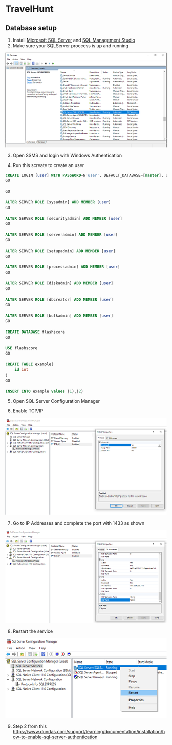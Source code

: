 # TravelHunt

## Database setup

1. Install 
[Microsoft SQL Server](https://www.microsoft.com/en-us/sql-server/sql-server-downloads "Microsoft SQL Server") 
and [SQL Management Studio](https://docs.microsoft.com/en-us/sql/ssms/download-sql-server-management-studio-ssms?view=sql-server-ver15 "SSMS")
2. Make sure your SQLServer proccess is up and running

![picture](doc/services.PNG)

3. Open SSMS and login with Windows Authentication

4. Run this screate to create an user
```SQL
CREATE LOGIN [user] WITH PASSWORD=N'user', DEFAULT_DATABASE=[master], DEFAULT_LANGUAGE=[us_english], CHECK_EXPIRATION=OFF, CHECK_POLICY=OFF
GO

GO

ALTER SERVER ROLE [sysadmin] ADD MEMBER [user]
GO

ALTER SERVER ROLE [securityadmin] ADD MEMBER [user]
GO

ALTER SERVER ROLE [serveradmin] ADD MEMBER [user]
GO

ALTER SERVER ROLE [setupadmin] ADD MEMBER [user]
GO

ALTER SERVER ROLE [processadmin] ADD MEMBER [user]
GO

ALTER SERVER ROLE [diskadmin] ADD MEMBER [user]
GO

ALTER SERVER ROLE [dbcreator] ADD MEMBER [user]
GO

ALTER SERVER ROLE [bulkadmin] ADD MEMBER [user]
GO

CREATE DATABASE flashscore
GO

USE flashscore
GO

CREATE TABLE example(
    id int
)
GO

INSERT INTO example values (1),(2)
```

5. Open SQL Server Configuration Manager

6. Enable TCP/IP

![picture](doc/tcp-enable.PNG)

7. Go to IP Addresses and complete the port with 1433 as shown

![picture](doc/tcp-port.PNG)

8. Restart the service

![picture](doc/service-restart.PNG)

9. Step 2 from this https://www.dundas.com/support/learning/documentation/installation/how-to-enable-sql-server-authentication